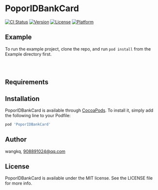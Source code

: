 # PoporIDBankCard

[![CI Status](https://img.shields.io/travis/wangkq/PoporIDBankCard.svg?style=flat)](https://travis-ci.org/wangkq/PoporIDBankCard)
[![Version](https://img.shields.io/cocoapods/v/PoporIDBankCard.svg?style=flat)](https://cocoapods.org/pods/PoporIDBankCard)
[![License](https://img.shields.io/cocoapods/l/PoporIDBankCard.svg?style=flat)](https://cocoapods.org/pods/PoporIDBankCard)
[![Platform](https://img.shields.io/cocoapods/p/PoporIDBankCard.svg?style=flat)](https://cocoapods.org/pods/PoporIDBankCard)

## Example

To run the example project, clone the repo, and run `pod install` from the Example directory first.
```



```
## Requirements

## Installation

PoporIDBankCard is available through [CocoaPods](https://cocoapods.org). To install
it, simply add the following line to your Podfile:

```ruby
pod 'PoporIDBankCard'
```

## Author

wangkq, 908891024@qq.com

## License

PoporIDBankCard is available under the MIT license. See the LICENSE file for more info.

